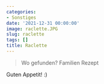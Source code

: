 ```yaml
---
categories:
- Sonstiges
date: '2021-12-31 00:00:00'
image: raclette.JPG
slug: raclette
tags: []
title: Raclette
---
```



> Wo gefunden? Familien Rezept

Guten Appetit! :)